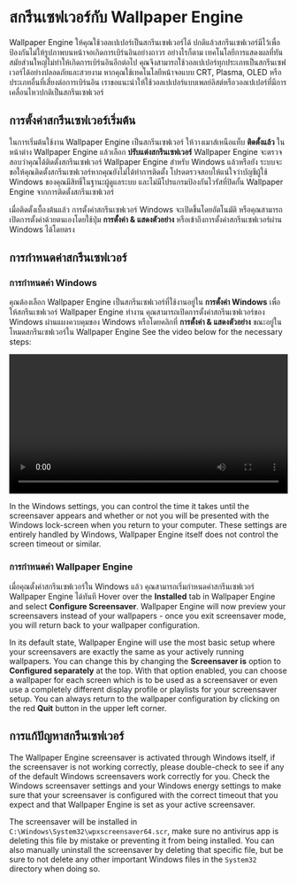 # สกรีนเซฟเวอร์กับ Wallpaper Engine

Wallpaper Engine ให้คุณใช้วอลเปเปอร์เป็นสกรีนเซฟเวอร์ได้ ปกติแล้วสกรีนเซฟเวอร์มีไว้เพื่อป้องกันไม่ให้รูปภาพบนหน้าจอเกิดการเบิร์นอินอย่างถาวร อย่างไรก็ตาม เทคโนโลยีการแสดงผลที่ทันสมัยส่วนใหญ่ไม่ทำให้เกิดการเบิร์นอินอีกต่อไป คุณจึงสามารถใช้วอลเปเปอร์ทุกประเภทเป็นสกรีนเซฟเวอร์ได้อย่างปลอดภัยและสวยงาม หากคุณใช้เทคโนโลยีหน้าจอแบบ CRT, Plasma, OLED หรือประเภทอื่นที่เสี่ยงต่อการเบิร์นอิน เราขอแนะนำให้ใช้วอลเปเปอร์แบบเพลย์ลิสต์หรือวอลเปเปอร์ที่มีการเคลื่อนไหวปกติเป็นสกรีนเซฟเวอร์

## การตั้งค่าสกรีนเซฟเวอร์เริ่มต้น

ในการเริ่มต้นใช้งาน Wallpaper Engine เป็นสกรีนเซฟเวอร์ ให้วางเมาส์เหนือแท็บ **ติดตั้งแล้ว** ในหน้าต่าง Wallpaper Engine แล้วเลือก **ปรับแต่งสกรีนเซฟเวอร์** Wallpaper Engine จะตรวจสอบว่าคุณได้ติดตั้งสกรีนเซฟเวอร์ Wallpaper Engine สำหรับ Windows แล้วหรือยัง ระบบจะขอให้คุณติดตั้งสกรีนเซฟเวอร์หากคุณยังไม่ได้ทำการติดตั้ง โปรดตรวจสอบให้แน่ใจว่าบัญชีผู้ใช้ Windows ของคุณมีสิทธิ์ในฐานะผู้ดูแลระบบ และไม่มีโปรแกรมป้องกันไวรัสที่ปิดกั้น Wallpaper Engine จากการติดตั้งสกรีนเซฟเวอร์

เมื่อติดตั้งเบื้องต้นแล้ว การตั้งค่าสกรีนเซฟเวอร์ Windows จะเปิดขึ้นโดยอัตโนมัติ หรือคุณสามารถเปิดการตั้งค่าด้วยตนเองโดยใช้ปุ่ม **การตั้งค่า & แสดงตัวอย่าง** หรือเข้าถึงการตั้งค่าสกรีนเซฟเวอร์ผ่าน Windows ได้โดยตรง

## การกำหนดค่าสกรีนเซฟเวอร์

### การกำหนดค่า Windows

คุณต้องเลือก Wallpaper Engine เป็นสกรีนเซฟเวอร์ที่ใช้งานอยู่ใน **การตั้งค่า Windows** เพื่อให้สกรีนเซฟเวอร์ Wallpaper Engine ทำงาน คุณสามารถเปิดการตั้งค่าสกรีนเซฟเวอร์ของ Windows ผ่านแผงควบคุมของ Windows หรือโดยคลิกที่ **การตั้งค่า & แสดงตัวอย่าง** ขณะอยู่ในโหมดสกรีนเซฟเวอร์ใน Wallpaper Engine See the video below for the necessary steps:

<video width="100%" controls autoplay loop>
  <source src="/videos/screensaver_setup.mp4" type="video/mp4">
  Your browser does not support the video tag.
</video>

In the Windows settings, you can control the time it takes until the screensaver appears and whether or not you will be presented with the Windows lock-screen when you return to your computer. These settings are entirely handled by Windows, Wallpaper Engine itself does not control the screen timeout or similar.

### การกำหนดค่า Wallpaper Engine

เมื่อคุณตั้งค่าสกรีนเซฟเวอร์ใน Windows แล้ว คุณสามารถเริ่มกำหนดค่าสกรีนเซฟเวอร์ Wallpaper Engine ได้ทันที Hover over the **Installed** tab in Wallpaper Engine and select **Configure Screensaver**. Wallpaper Engine will now preview your screensavers instead of your wallpapers - once you exit screensaver mode, you will return back to your wallpaper configuration.

In its default state, Wallpaper Engine will use the most basic setup where your screensavers are exactly the same as your actively running wallpapers. You can change this by changing the **Screensaver is** option to **Configured separately** at the top. With that option enabled, you can choose a wallpaper for each screen which is to be used as a screensaver or even use a completely different display profile or playlists for your screensaver setup. You can always return to the wallpaper configuration by clicking on the red **Quit** button in the upper left corner.

## การแก้ปัญหาสกรีนเซฟเวอร์

The Wallpaper Engine screensaver is activated through Windows itself, if the screensaver is not working correctly, please double-check to see if any of the default Windows screensavers work correctly for you. Check the Windows screensaver settings and your Windows energy settings to make sure that your screensaver is configured with the correct timeout that you expect and that Wallpaper Engine is set as your active screensaver.

The screensaver will be installed in `C:\Windows\System32\wpxscreensaver64.scr`, make sure no antivirus app is deleting this file by mistake or preventing it from being installed. You can also manually uninstall the screensaver by deleting that specific file, but be sure to not delete any other important Windows files in the `System32` directory when doing so.